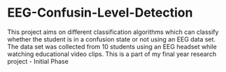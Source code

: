 # EEG-Confusin-Level-Detection
This project aims on different classification algorithms which can classify whether the student is in a confusion state or not using an EEG data set. The data set was collected from 10 students using an EEG headset while watching educational video clips.
This is a part of my final year research project - Initial Phase
